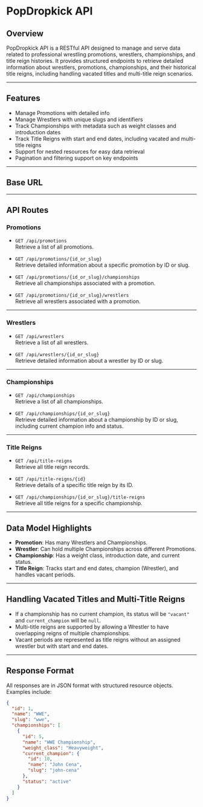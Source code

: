 # PopDropkick API

## Overview

PopDropkick API is a RESTful API designed to manage and serve data related to professional wrestling promotions, wrestlers, championships, and title reign histories. It provides structured endpoints to retrieve detailed information about wrestlers, promotions, championships, and their historical title reigns, including handling vacated titles and multi-title reign scenarios.

---

## Features

* Manage Promotions with detailed info
* Manage Wrestlers with unique slugs and identifiers
* Track Championships with metadata such as weight classes and introduction dates
* Track Title Reigns with start and end dates, including vacated and multi-title reigns
* Support for nested resources for easy data retrieval
* Pagination and filtering support on key endpoints

---

## Base URL

---

## API Routes

### Promotions

- `GET /api/promotions`  
  Retrieve a list of all promotions.

- `GET /api/promotions/{id_or_slug}`  
  Retrieve detailed information about a specific promotion by ID or slug.

- `GET /api/promotions/{id_or_slug}/championships`  
  Retrieve all championships associated with a promotion.

- `GET /api/promotions/{id_or_slug}/wrestlers`  
  Retrieve all wrestlers associated with a promotion.

---

### Wrestlers

- `GET /api/wrestlers`  
  Retrieve a list of all wrestlers.

- `GET /api/wrestlers/{id_or_slug}`  
  Retrieve detailed information about a wrestler by ID or slug.

---

### Championships

- `GET /api/championships`  
  Retrieve a list of all championships.

- `GET /api/championships/{id_or_slug}`  
  Retrieve detailed information about a championship by ID or slug, including current champion info and status.

---

### Title Reigns

- `GET /api/title-reigns`  
  Retrieve all title reign records.

- `GET /api/title-reigns/{id}`  
  Retrieve details of a specific title reign by its ID.

- `GET /api/championships/{id_or_slug}/title-reigns`  
  Retrieve all title reigns for a specific championship.

---

## Data Model Highlights

- **Promotion**: Has many Wrestlers and Championships.
- **Wrestler**: Can hold multiple Championships across different Promotions.
- **Championship**: Has a weight class, introduction date, and current status.
- **Title Reign**: Tracks start and end dates, champion (Wrestler), and handles vacant periods.

---

## Handling Vacated Titles and Multi-Title Reigns

- If a championship has no current champion, its status will be `"vacant"` and `current_champion` will be `null`.
- Multi-title reigns are supported by allowing a Wrestler to have overlapping reigns of multiple championships.
- Vacant periods are represented as title reigns without an assigned wrestler but with start and end dates.

---

## Response Format

All responses are in JSON format with structured resource objects. Examples include:

```json
{
  "id": 1,
  "name": "WWE",
  "slug": "wwe",
  "championships": [
    {
      "id": 5,
      "name": "WWE Championship",
      "weight_class": "Heavyweight",
      "current_champion": {
        "id": 10,
        "name": "John Cena",
        "slug": "john-cena"
      },
      "status": "active"
    }
  ]
}
